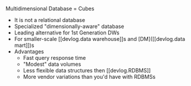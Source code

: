 
Multidimensional Database = Cubes

- It is not a relational database
- Specialized "dimensionally-aware" database
- Leading alternative for 1st Generation DWs
- For smaller-scale [[devlog.data warehouse]]s and [DM]([[devlog.data mart]])s
- Advantages
  - Fast query response time
  - "Modest" data volumes
  - Less flexible data structures then [[devlog.RDBMS]]
  - More vendor variations than you'd have with RDBMSs
